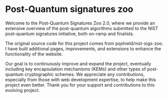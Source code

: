 # Post-Quantum signatures zoo

Welcome to the Post-Quantum Signatures Zoo 2.0, where we provide an extensive overview of the post-quantum algorithms submitted to the NIST post-quantum signatures initiative, both on-ramp and finalists.

The original source code for this project comes from pqshield/nist-sigs-zoo. I have built additional pages, improvements, and extensions to enhance the functionality of the website.

Our goal is to continuously improve and expand the project, eventually including key encapsulation mechanisms (KEMs) and other types of post-quantum cryptographic schemes. We appreciate any contributions, especially from those with web development expertise, to help make this project even better. Thank you for your support and contributions to this evolving project.